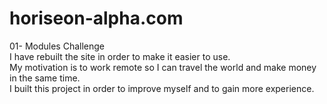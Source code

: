 # horiseon-alpha.com
01- Modules Challenge <br>
I have rebuilt the site in order to make it easier to use. <br>
My motivation is to work remote so I can travel the world and make money in the same time. <br>
I built this project in order  to  improve myself and to gain more experience. <br>

